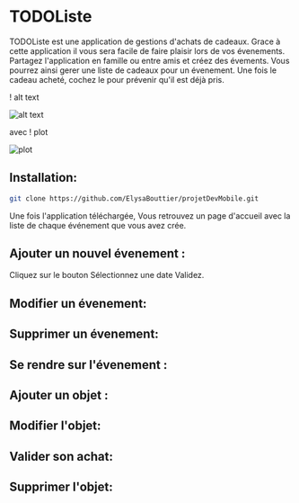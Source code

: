 # TODOListe
TODOListe est une application de gestions d'achats de cadeaux.
Grace à cette application il vous sera facile de faire plaisir lors de vos évenements.
Partagez l'application en famille ou entre amis et créez des évements.
Vous pourrez ainsi gerer une liste de cadeaux pour un évenement.
Une fois le cadeau acheté, cochez le pour prévenir qu'il est déjà pris.

! alt text

![alt text](https://www.google.com/search?tbm=isch&sxsrf=ALeKk02x5pHPHWL6LDVNIhOaZKaWaQVImw%3A1610293593368&source=hp&biw=1536&bih=722&ei=WSH7X7CGFLHVgwfbg52gCQ&q=chat&oq=chat&gs_lcp=CgNpbWcQAzIECCMQJzICCAAyAggAMgIIADICCAAyAggAMgIIADICCAAyAggAMgIIADoHCCMQ6gIQJ1CgG1ihHmCNIGgBcAB4AIABc4gB5QKSAQMzLjGYAQCgAQGqAQtnd3Mtd2l6LWltZ7ABCg&sclient=img&ved=0ahUKEwjwlvWM25HuAhWx6uAKHdtBB5QQ4dUDCAc&uact=5#imgrc=5Zb8N1ONuG_zQM)


avec 
! plot

![plot](https://www.google.com/search?tbm=isch&sxsrf=ALeKk02x5pHPHWL6LDVNIhOaZKaWaQVImw%3A1610293593368&source=hp&biw=1536&bih=722&ei=WSH7X7CGFLHVgwfbg52gCQ&q=chat&oq=chat&gs_lcp=CgNpbWcQAzIECCMQJzICCAAyAggAMgIIADICCAAyAggAMgIIADICCAAyAggAMgIIADoHCCMQ6gIQJ1CgG1ihHmCNIGgBcAB4AIABc4gB5QKSAQMzLjGYAQCgAQGqAQtnd3Mtd2l6LWltZ7ABCg&sclient=img&ved=0ahUKEwjwlvWM25HuAhWx6uAKHdtBB5QQ4dUDCAc&uact=5#imgrc=5Zb8N1ONuG_zQM)



## Installation:
```bash
git clone https://github.com/ElysaBouttier/projetDevMobile.git
```
Une fois l'application téléchargée,
Vous retrouvez un page d'accueil avec la liste
de chaque événement que vous avez crée.

## Ajouter un nouvel évenement :

Cliquez sur le bouton
Sélectionnez une date
Validez.

## Modifier un évenement:

## Supprimer un évenement:

## Se rendre sur l'évenement :

## Ajouter un objet :

## Modifier l'objet:

## Valider son achat:

## Supprimer l'objet:

